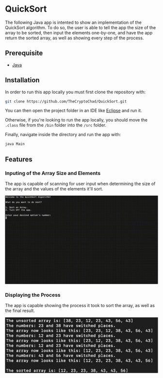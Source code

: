 # QuickSort
The following Java app is intented to show an implementation of the QuickSort algorithm. To do so, the user is able to tell the app the size of the array to be sorted, then input the elements one-by-one, and have the app return the sorted array, as well as showing every step of the process.

## Prerequisite

- [Java](https://www.oracle.com/java/technologies/downloads/)

## Installation

In order to run this app locally you must first clone the repository with:
```sh
git clone https://github.com/TheCryptoChad/QuickSort.git
```
You can then open the project folder in an IDE like [Eclipse](https://www.eclipse.org/ide/) and run it. 

Otherwise, if you're looking to run the app locally, you should move the `.class` file from the `/bin` folder into the `/src` folder.

Finally, navigate inside the directory and run the app with:
```sh
java Main
```

## Features

### Inputing of the Array Size and Elements

The app is capable of scanning for user input when determining the size of the array and the values of the elements it'll sort.

![gif](./input.gif)

### Displaying the Process

The app is capable showing the process it took to sort the array, as well as the final result.

![png](./process.png)
